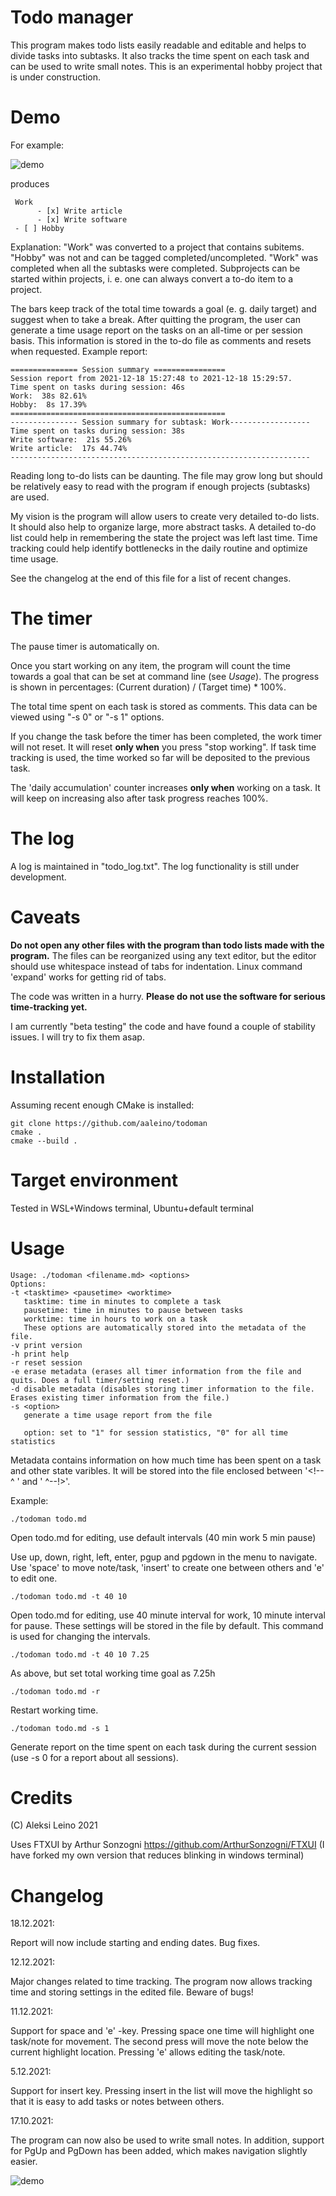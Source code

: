 # Todo manager

This program makes todo lists easily readable and editable and helps to divide tasks into subtasks. It also tracks the time spent on each task and can be used to write small notes. This is an experimental hobby project that is under construction.

Demo
====

For example:

![demo](https://github.com/aaleino/todoman/blob/main/todoman.gif "Todo manager demo")

produces

     Work
          - [x] Write article
          - [x] Write software
     - [ ] Hobby


Explanation: "Work" was converted to a project that contains subitems. "Hobby" was not and can be tagged completed/uncompleted. "Work" was completed when all the subtasks were completed. Subprojects can be started within projects, i. e. one can always convert a to-do item to a project.

The bars keep track of the total time towards a goal (e. g. daily target) and suggest when to take a break. After quitting the program, the user can generate a time usage report on the tasks on an all-time or per session basis. This information is stored in the to-do file as comments and resets when requested. Example report:

	=============== Session summary ================
	Session report from 2021-12-18 15:27:48 to 2021-12-18 15:29:57.
	Time spent on tasks during session: 46s
	Work:  38s 82.61%
	Hobby:  8s 17.39%
	================================================
	--------------- Session summary for subtask: Work------------------
	Time spent on tasks during session: 38s
	Write software:  21s 55.26%
	Write article:  17s 44.74%
	-------------------------------------------------------------------

Reading long to-do lists can be daunting. The file may grow long but should be relatively easy to read with the program if enough projects (subtasks) are used.

My vision is the program will allow users to create very detailed to-do lists. It should also help to organize large, more abstract tasks. A detailed to-do list could help in remembering the state the project was left last time. Time tracking could help  identify bottlenecks in the daily routine and optimize time usage.

See the changelog at the end of this file for a list of recent changes.

The timer
=========

The pause timer is automatically on.

Once you start working on any item, the program will count the time towards a goal that can be set at command line (see *Usage*).
The progress is shown in percentages:  (Current duration) / (Target time) * 100%.

The total time spent on each task is stored as comments. This data can be viewed using "-s 0" or "-s 1" options. 

If you change the task before the timer has been completed, the work timer will not reset. It will reset **only when** you press "stop working".
If task time tracking is used, the time worked so far will be deposited to the previous task.

The 'daily accumulation' counter increases **only when** working on a task. It will keep on increasing also after task progress reaches 100%.

The log
=======

A log is maintained in "todo_log.txt". The log functionality is still under development.

Caveats
=======

**Do not open any other files with the program than todo lists made with the program.**
The files can be reorganized using any text editor, but the editor should use whitespace instead of tabs for indentation.
Linux command 'expand' works for getting rid of tabs.

The code was written in a hurry. **Please do not use the software for serious time-tracking yet.** 

I am currently "beta testing" the code and have found a couple of stability issues. I will try to fix them asap.

Installation
============


Assuming recent enough CMake is installed:

	git clone https://github.com/aaleino/todoman
	cmake .
	cmake --build .


Target environment
==================

Tested in WSL+Windows terminal, Ubuntu+default terminal 

Usage
=====
```
Usage: ./todoman <filename.md> <options>
Options:
-t <tasktime> <pausetime> <worktime>
   tasktime: time in minutes to complete a task
   pausetime: time in minutes to pause between tasks
   worktime: time in hours to work on a task
   These options are automatically stored into the metadata of the file.
-v print version
-h print help
-r reset session
-e erase metadata (erases all timer information from the file and quits. Does a full timer/setting reset.)
-d disable metadata (disables storing timer information to the file. Erases existing timer information from the file.)
-s <option>
   generate a time usage report from the file

   option: set to "1" for session statistics, "0" for all time statistics
```

Metadata contains information on how much time has been spent on a task and other state varibles. 
It will be stored into the file enclosed between '<!-- ^ ' and ' ^--!>'.

Example:

	./todoman todo.md

Open todo.md for editing, use default intervals (40 min work 5 min pause)

Use up, down, right, left, enter, pgup and pgdown in the menu to navigate. 
Use 'space' to move note/task, 'insert' to create one between others and 'e' to edit one. 

	./todoman todo.md -t 40 10

Open todo.md for editing, use 40 minute interval for work, 10 minute interval for pause.
These settings will be stored in the file by default. This command is used for changing the intervals. 

	./todoman todo.md -t 40 10 7.25

As above, but set total working time goal as 7.25h

	./todoman todo.md -r

Restart working time.

	./todoman todo.md -s 1

Generate report on the time spent on each task during the current session (use -s 0 for a report about all sessions).


Credits
=======

(C) Aleksi Leino 2021

Uses FTXUI by Arthur Sonzogni
https://github.com/ArthurSonzogni/FTXUI
(I have forked my own version that reduces blinking in windows terminal)

Changelog
=========

18.12.2021:

Report will now include starting and ending dates. Bug fixes.

12.12.2021:

Major changes related to time tracking. The program now allows tracking time and storing settings in the edited file. Beware of bugs!

11.12.2021:

Support for space and 'e' -key. Pressing space one time will highlight one task/note for movement. The second press will move the note below the current highlight location. Pressing 'e' allows editing the task/note.

5.12.2021:

Support for insert key. Pressing insert in the list will move the highlight so that it is easy to add tasks or notes between others. 

17.10.2021:

The program can now also be used to write small notes. In addition, support for PgUp and PgDown has been added, which makes navigation slightly easier.

![demo](https://github.com/aaleino/todoman/blob/main/feature_notes.gif "Note demo")



